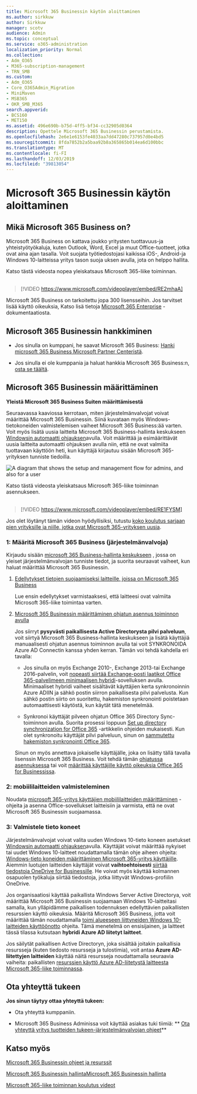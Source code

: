 ```yaml
---
title: Microsoft 365 Businessin käytön aloittaminen
ms.author: sirkkuw
author: Sirkkuw
manager: scotv
audience: Admin
ms.topic: conceptual
ms.service: o365-administration
localization_priority: Normal
ms.collection:
- Adm_O365
- M365-subscription-management
- TRN_SMB
ms.custom:
- Adm_O365
- Core_O365Admin_Migration
- MiniMaven
- MSB365
- OKR_SMB_M365
search.appverid:
- BCS160
- MET150
ms.assetid: 496e690b-b75d-4ff5-bf34-cc32905d0364
description: Opettele Microsoft 365 Businessin perustamista.
ms.openlocfilehash: 2e6e1e6153fe4033aa7dd47280c737957d0e4bd5
ms.sourcegitcommit: 8fda7852b2a5baa92b8a365865b014ea6d100bbc
ms.translationtype: MT
ms.contentlocale: fi-FI
ms.lasthandoff: 12/03/2019
ms.locfileid: "39813054"
---
```

# <a name="get-started-with-microsoft-365-business"></a>Microsoft 365 Businessin käytön aloittaminen

## <a name="what-is-microsoft-365-business"></a>Mikä Microsoft 365 Business on?

Microsoft 365 Business on kattava joukko yritysten tuottavuus-ja yhteistyötyökaluja, kuten Outlook, Word, Excel ja muut Office-tuotteet, jotka ovat aina ajan tasalla. Voit suojata työtiedostojasi kaikissa iOS-, Android-ja Windows 10-laitteissa yritys tason suoja uksen avulla, jota on helppo hallita.

Katso tästä videosta nopea yleiskatsaus Microsoft 365-liike toiminnan.<br><br>

> [!VIDEO https://www.microsoft.com/videoplayer/embed/RE2mhaA] 
  
Microsoft 365 Business on tarkoitettu jopa 300 lisensseihin. Jos tarvitset lisää käyttö oikeuksia, Katso lisä tietoja [Microsoft 365 Enterprise](https://go.microsoft.com/fwlink/p/?linkid=860986) -dokumentaatiosta. 
  
## <a name="get-microsoft-365-business"></a>Microsoft 365 Businessin hankkiminen

- Jos sinulla on kumppani, he saavat Microsoft 365 Business: [Hanki microsoft 365 Business Microsoft Partner Centeristä](get-microsoft-365-business.md).
    
- Jos sinulla ei ole kumppania ja haluat hankkia Microsoft 365 Business:n, [osta se täältä](https://www.microsoft.com/microsoft-365/business).
    
## <a name="set-up-microsoft-365-business"></a>Microsoft 365 Businessin määrittäminen

 **Yleistä Microsoft 365 Business Suiten määrittämisestä**
  
Seuraavassa kaaviossa kerrotaan, miten järjestelmänvalvojat voivat määrittää Microsoft 365 Businessin. Siinä kuvataan myös Windows-tietokoneiden valmistelemisen vaiheet Microsoft 365 Business:ää varten. Voit myös lisätä uusia laitteita Microsoft 365 Business-hallinta keskukseen [Windowsin automaatti ohjauksen](add-autopilot-devices-and-profile.md)avulla. Voit määrittää ja esimäärittävät uusia laitteita automaatti ohjauksen avulla niin, että ne ovat valmiita tuottavaan käyttöön heti, kun käyttäjä kirjautuu sisään Microsoft 365-yrityksen tunniste tiedoilla.
  
![A diagram that shows the setup and management flow for admins, and also for a user](media/249f81fc-7e79-44c7-8425-3a0b7b651c3b.png)

Katso tästä videosta yleiskatsaus Microsoft 365-liike toiminnan asennukseen.<br><br>

> [!VIDEO https://www.microsoft.com/videoplayer/embed/RE1FYSM] 

Jos olet löytänyt tämän videon hyödyllisiksi, tutustu [koko koulutus sarjaan pien yrityksille ja niille, jotka ovat Microsoft 365-yrityksen uusia](https://support.office.com/article/6ab4bbcd-79cf-4000-a0bd-d42ce4d12816).

  
### <a name="1-set-up-microsoft-365-business-admin"></a>1: Määritä Microsoft 365 Business (järjestelmänvalvoja)

Kirjaudu sisään [microsoft 365 Business-hallinta keskukseen](https://portal.office.com/adminportal/home) , jossa on yleiset järjestelmänvalvojan tunniste tiedot, ja suorita seuraavat vaiheet, kun haluat määrittää Microsoft 365 Businessin. 
  
1. [Edellytykset tietojen suojaamiseksi laitteille, joissa on Microsoft 365 Business](pre-requisites-for-data-protection.md)
    
    Lue ensin edellytykset varmistaaksesi, että laitteesi ovat valmiita Microsoft 365-liike toimintaa varten.
    
2. [Microsoft 365 Businessin määrittäminen ohjatun asennus toiminnon avulla](set-up.md)
    
    Jos siirryt **pysyvästi paikallisesta Active Directorysta pilvi palveluun**, voit siirtyä Microsoft 365 Business-hallinta keskukseen ja lisätä käyttäjiä manuaalisesti ohjatun asennus toiminnon avulla tai voit SYNKRONOIDA Azure AD Connectin kanssa yhden kerran. Tämän voi tehdä kahdella eri tavalla: 
    
    - Jos sinulla on myös Exchange 2010-, Exchange 2013-tai Exchange 2016-palvelin, voit [nopeasti siirtää Exchange-posti laatikot Office 365-palvelimeen minimaalisen hybridi](https://support.office.com/article/fdecceed-0702-4af3-85be-f2a0013937ef)-sovelluksen avulla. Minimaaliset hybridi vaiheet sisältävät käyttäjien kerta synkronoinnin Azure ADIIN ja sähkö postin siirron paikallisesta pilvi palvelusta. Kun sähkö postin siirto on suoritettu, hakemiston synkronointi poistetaan automaattisesti käytöstä, kun käytät tätä menetelmää.
    
    - Synkronoi käyttäjät pilveen ohjatun Office 365 Directory Sync-toiminnon avulla. Suorita prosessi loppuun [Set up directory synchronization for Office 365](https://support.office.com/article/1b3b5318-6977-42ed-b5c7-96fa74b08846) -artikkelin ohjeiden mukaisesti. Kun olet synkronoitu käyttäjät pilvi palveluun, sinun on [sammutettu hakemiston synkronointi Office 365](https://support.office.com/article/ee5f861e-bd48-4267-83d1-a4ead4b4a00d).
    
    Sinun on myös annettava jokaiselle käyttäjälle, joka on lisätty tällä tavalla lisenssin Microsoft 365 Business. Voit tehdä tämän [ohjatussa asennuksessa](set-up.md) tai voit [määrittää käyttäjille käyttö oikeuksia Office 365 for Businessissa](https://support.office.com/article/997596B5-4173-4627-B915-36ABAC6786DC).
    
### <a name="2-prepare-mobile-devices"></a>2: mobiililaitteiden valmisteleminen

Noudata [microsoft 365-yritys käyttäjien mobiililaitteiden määrittäminen](set-up-mobile-devices.md) -ohjeita ja asenna Office-sovellukset laitteisiin ja varmista, että ne ovat Microsoft 365 Businessin suojaamassa. 
  
### <a name="3-prepare-pcs"></a>3: Valmistele tieto koneet

Järjestelmänvalvojat voivat valita uuden Windows 10-tieto koneen asetukset [Windowsin automaatti ohjauksen](add-autopilot-devices-and-profile.md)avulla. Käyttäjät voivat määrittää nykyiset tai uudet Windows 10-laitteet noudattamalla tämän ohje aiheen ohjeita: [Windows-tieto koneiden määrittäminen Microsoft 365-yritys käyttäjille](set-up-windows-devices.md). Aiemmin luotujen laitteiden käyttäjät voivat **vaihtoehtoisesti** [siirtää tiedostoja OneDrive for Businessille](move-files-to-onedrive.md). He voivat myös käyttää kolmannen osapuolen työkaluja siirtää tiedostoja, jotka liittyvät Windows-profiilin OneDrive.
  
Jos organisaatiosi käyttää paikallista Windows Server Active Directorya, voit määrittää Microsoft 365 Businessin suojaamaan Windows 10-laitteitasi samalla, kun ylläpidämme paikallisen todennuksen edellyttävien paikallisten resurssien käyttö oikeuksia. Määritä Microsoft 365 Business, jotta voit määrittää tämän noudattamalla [toimi alueeseen liittyneiden Windows 10-laitteiden käyttöönotto](manage-windows-devices.md) ohjeita. Tämä menetelmä on ensisijainen, ja laitteet tässä tilassa kutsutaan **hybridi Azure AD liitetyt laitteet**. 
  
Jos säilytät paikallisen Active Directoryn, joka sisältää joitakin paikallisia resursseja (kuten tiedosto resursseja ja tulostimia), voit antaa **Azure AD-liitettyjen laitteiden** käyttää näitä resursseja noudattamalla seuraavia vaiheita: paikallisten [resurssien käyttö Azure AD-liitetystä laitteesta Microsoft 365-liike toiminnassa](access-resources.md).
  
  
## <a name="contact-support"></a>Ota yhteyttä tukeen

 **Jos sinun täytyy ottaa yhteyttä tukeen:**
  
- Ota yhteyttä kumppaniin.
    
- Microsoft 365 Business Adminissa voit käyttää asiakas tuki tiimiä: ** [Ota yhteyttä yritys tuotteiden tukeen-järjestelmänvalvojan ohjeet](https://support.office.com/article/32a17ca7-6fa0-4870-8a8d-e25ba4ccfd4b)**
    
## <a name="see-also"></a>Katso myös

[Microsoft 365 Businessin ohjeet ja resurssit](https://go.microsoft.com/fwlink/p/?linkid=853701)
  
[Microsoft 365 Businessin hallinta](manage.md)[Microsoft 365 Businessin hallinta](migrate-to-microsoft-365-business.md)

[Microsoft 365-liike toiminnan koulutus videot](https://support.office.com/article/6ab4bbcd-79cf-4000-a0bd-d42ce4d12816) 

